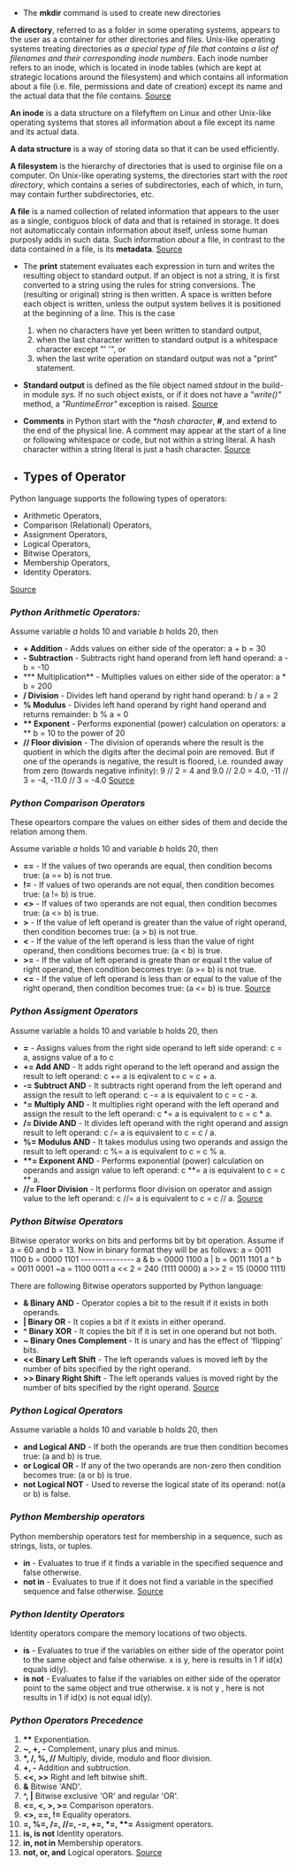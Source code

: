 * The **mkdir** command is used to create new directories

**A directory**, referred to as a folder in some operating systems, appears to the user as a container for other directories and files. Unix-like operating systems treating directories as _a special type of file that contains a list of filenames and their corresponding inode numbers_. Each inode number refers to an inode, which is located in inode tables (which are kept at strategic locations around the filesystem) and which contains all information about a file (i.e. file, permissions and date of creation) except its name and the actual data that the file contains. [Source](http://www.linfo.org/mkdir.html)

**An inode** is a data structure on a filefyftem on Linux and other Unix-like operating systems that stores all information about a file except its name and its actual data.

**A data structure**  is a way of storing data so that it can be used efficiently.

**A filesystem** is the hierarchy of directories that is used to orginise file on a computer. On Unix-like operating systems, the directories start with the _root directory_, which contains a series of subdirectories, each of which, in turn, may contain further subdirectories, etc.

**A file** is a named collection of related information that appears to the user as a single, contiguos block of data and that is retained in storage. It does not automaticcaly contain information about itself, unless some human purposly adds in such data. Such information _about_ a file, in contrast to the data contained _in_ a file, is its **metadata**. [Source](http://www.linfo.org/inode.html)


* The **print** statement evaluates each expression in turn and writes the resulting object to standard output.
If an object is not a string, it is first converted to a string using the rules for string conversions. The (resulting or original) string is then written. A space is written before each object is written, unless the output system belives it is positioned at the beginning of a line. This is the case
  1. when no characters have yet been written to standard output,
  2. when the last character written to standard output is a whitespace character except "' '", or
  3. when the last write operation on standard output was not a "print" statement.

* **Standard output** is defined as the file object named _stdout_ in the build-in module _sys_. 
If no such object exists, or if it does not have a _"write()"_ method, a _"RuntimeError"_ exception is raised. [Source](https://docs.python.org/2/reference/simple_stmts.html#print)


* **Comments** in Python start with the **hash character*, **_#_**, and extend to the end of the physical line. A comment may appear at the start of a line or following whitespace or code, but not within a string literal. A hash character within a string literal is just a hash character. [Source](https://docs.python.org/2/tutorial/introduction.html)

* ## Types of Operator

Python language supports the following types of operators:

  * Arithmetic Operators,
  * Comparison (Relational) Operators,
  * Assignment Operators,
  * Logical Operators,
  * Bitwise Operators,
  * Membership Operators,
  * Identity Operators.

[Source](https://www.tutorialspoint.com/python/python_basic_operators.htm)

### **_Python Arithmetic Operators:_**

Assume variable _a_ holds 10 and variable _b_ holds 20, then

  * **+ Addition** - Adds values on either side of the operator: a + b = 30
  * **- Subtraction** - Subtracts right hand operand from left hand operand: a - b = -10
  * *** Multiplication** - Multiplies values on either side of the operator: a * b = 200
  * **/ Division** - Divides left hand operand by right hand operand: b / a = 2
  * **% Modulus** - Divides left hand operand by right hand operand and returns remainder: b % a = 0
  * __** Exponent__ - Performs exponential (power) calculation on operators: a ** b = 10 to the power of 20
  * **// Floor division** - The division of operands where the result is the quotient in which the digits after the decimal poin are removed. But if one of the operands is negative, the result is floored, i.e. rounded away from zero (towards negative infinity): 
9 // 2 = 4 and 9.0 // 2.0 = 4.0, -11 // 3 = -4, -11.0 // 3 = -4.0
[Source](https://www.tutorialspoint.com/python/python_basic_operators.htm)

### **_Python Comparison Operators_**

These opeartors compare the values on either sides of them and decide the relation among them.

Assume variable _a_ holds 10 and variable _b_ holds 20, then

  * **==** - If the values of two operands are equal, then condition becoms true: (a == b) is not true.
  * **!=** - If values of two operands are not equal, then condition becomes true: (a != b) is true.
  * **<>** - If values of two operands are not equal, then condition becomes true: (a <> b) is true.
  * **>** - If the value of left operand is greater than the value of right operand, then condition becomes true: (a > b) is not true.
  * **<** - If the value of the left operand is less than the value of right operand, then conditions becomes true: (a < b) is true.
  * **>=** - If the value of left operand is greate than or equal t the value of right operand, then condition becomes trye: (a >= b) is not true.
  * **<=** - If the value of left operand is less than or equal to the value of the right operand, then condition becomes true: (a <= b) is true.
[Source](https://www.tutorialspoint.com/python/python_basic_operators.htm)

### **_Python Assigment Operators_**

Assume variable a holds 10 and variable b holds 20, then

  * **=** - Assigns values from the right side operand to left side operand: c = a, assigns value of a to c
  * **+= Add AND** - It adds right operand to the left operand and assign the result to left operand: c += a is eqivalent to c = c + a.
  * **-= Subtruct AND** - It subtracts right operand from the left operand and assign the result to left operand: c -= a is equivalent to c = c - a.
  * ***= Multiply AND** - It multiplies right operand with the left operand and assign the result to the left operand: c *= a is equivalent to c = c * a.
  * **/= Divide AND** - It divides left operand with the right operand and assign result to left operand: c /= a is equivalent to c = c / a.
  * **%= Modulus AND** - It takes modulus using two operands and assign the result to left operand: c %= a is equivalent to c = c % a.
  * __**= Exponent AND__ - Performs exponential (power) calculation on operands and assign value to left operand: c **= a is equivalent to c = c ** a.
  * **//= Floor Division** - It performs floor division on operator and assign value to the left operand: c //= a is equivalent to c = c // a.
[Source](https://www.tutorialspoint.com/python/python_basic_operators.htm)

  ### **_Python Bitwise Operators_**

  Bitwise operator works on bits and performs bit by bit operation. Assume if a = 60 and b = 13. Now in binary format they will be as follows:
    a = 0011 1100
    b = 0000 1101
    ---------------
    a & b = 0000 1100
    a | b = 0011 1101
    a ^ b = 0011 0001
    ~a = 1100 0011
    a << 2 = 240 (1111 0000)
    a >> 2 = 15 (0000 1111)

  There are following Bitwise operators supported by Python language:
  * **& Binary AND** - Operator copies a bit to the result if it exists in both operands.
  * **| Binary OR** - It copies a bit if it exists in either operand.
  * **^ Binary XOR** - It copies the bit if it is set in one operand but not both.
  * **~ Binary Ones Complement** - It is unary and has the effect of 'flipping' bits.
  * **<< Binary Left Shift** - The left operands values is moved left by the number of bits specified by the right operand.
  * **>> Binary Right Shift** - The left operands values is moved right by the number of bits specified by the right operand.
[Source](https://www.tutorialspoint.com/python/python_basic_operators.htm)

  ### **_Python Logical Operators_**

  Assume variable a holds 10 and variable b holds 20, then

  * **and Logical AND** - If both the operands are true then condition becomes true: (a and b) is true.
  * **or Logical OR** - If any of the two operands are non-zero then condition becomes true: (a or b) is true.
  * **not Logical NOT** - Used to reverse the logical state of its operand: not(a or b) is false.

  ### **_Python Membership operators_**

  Python membership operators test for membership in a sequence, such as strings, lists, or tuples.

  * **in** - Evaluates to true if it finds a variable in the specified sequence and false otherwise.
  * **not in** - Evaluates to true if it does not find a variable in the specified sequence and false otherwise.
[Source](https://www.tutorialspoint.com/python/python_basic_operators.htm)

  ### **_Python Identity Operators_**

  Identity operators compare the memory locations of two objects.

  * **is** - Evaluates to true if the variables on either side of the operator point to the same object and false otherwise. x is y, here is results in 1 if id(x) equals id(y).
  * **is not** - Evaluates to false if the variables on either side of the operator point to the same object and true otherwise. x is not y , here is not results in 1 if id(x) is not equal id(y).

  ### **_Python Operators Precedence_**

  1. __**__ Exponentiation.
  2. __~, +, -__ Complement, unary plus and minus.
  3. __*, /, %, //__ Multiply, divide, modulo and floor division.
  4. __+, -__ Addition and subtruction.
  5. __<<, >>__ Right and left bitwise shift.
  6. __&__ Bitwise 'AND'.
  7. __^, |__ Bitwise exclusive 'OR' and regular 'OR'.
  8. __<=, <, >, >=__ Comparison operators.
  9. __<>, ==, !=__ Equality operators.
  10. __=, %=, /=, //=, -=, +=, *=, **=__ Assigment operators.
  11. __is, is not__ Identity operators.
  12. __in, not in__ Membership operators.
  13. __not, or, and__ Logical operators.
[Source](https://www.tutorialspoint.com/python/python_basic_operators.htm)

